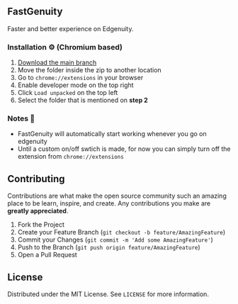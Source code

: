 ## **FastGenuity**
Faster and better experience on Edgenuity.

### **Installation ⚙️ (Chromium based)**

1. [Download the main branch](https://github.com/saucesteals/fastgenuity/archive/main.zip)
2. Move the folder inside the zip to another location
3. Go to `chrome://extensions` in your browser
4. Enable developer mode on the top right
5. Click `Load unpacked` on the top left
6. Select the folder that is mentioned on **step 2**

### **Notes 📝**
- FastGenuity will automatically start working whenever you go on edgenuity
- Until a custom on/off swtich is made, for now you can simply turn off the extension from `chrome://extensions`

## **Contributing**

Contributions are what make the open source community such an amazing place to be learn, inspire, and create. Any contributions you make are **greatly appreciated**.

1. Fork the Project
2. Create your Feature Branch (`git checkout -b feature/AmazingFeature`)
3. Commit your Changes (`git commit -m 'Add some AmazingFeature'`)
4. Push to the Branch (`git push origin feature/AmazingFeature`)
5. Open a Pull Request


## **License**

Distributed under the MIT License. See `LICENSE` for more information.